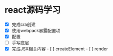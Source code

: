 # react源码学习

- [x]  完成cra创建
- [x]  使用webpack暴露配置项
  - [x]  配置
- [ ]  手写底层
  - [x]  完成JSX相关内容
    - [ ] createElement
    - [ ] render